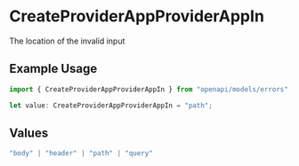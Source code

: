 # CreateProviderAppProviderAppIn

The location of the invalid input

## Example Usage

```typescript
import { CreateProviderAppProviderAppIn } from "openapi/models/errors";

let value: CreateProviderAppProviderAppIn = "path";
```

## Values

```typescript
"body" | "header" | "path" | "query"
```